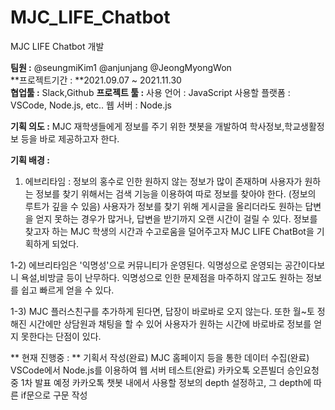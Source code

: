 # MJC_LIFE_Chatbot
MJC LIFE Chatbot 개발 

**팀원 :** @seungmiKim1 @anjunjang @JeongMyongWon  
**프로젝트기간 : **2021.09.07 ~ 2021.11.30  
**협업툴 :** Slack,Github 
**프로젝트 툴 :**
  사용 언어 : JavaScript
  사용할 플랫폼 : VSCode, Node.js, etc.. 
  웹 서버 : Node.js

**기획 의도 :** MJC 재학생들에게 정보를 주기 위한 챗봇을 개발하여 학사정보,학교생활정보 등을 바로 제공하고자 한다. 

**기획 배경 :**
  1) 에브리타임 : 정보의 홍수로 인한 원하지 않는 정보가 많이 존재하며 사용자가 원하는 정보를 찾기 위해서는
  검색 기능을 이용하여 따로 정보를 찾아야 한다. (정보의 루트가 깊을 수 있음) 
  사용자가 정보를 찾기 위해 게시글을 올리더라도 원하는 답변을 얻지 못하는 경우가 많거나, 답변을 받기까지 
  오랜 시간이 걸릴 수 있다. 
  정보를 찾고자 하는 MJC 학생의 시간과 수고로움을 덜어주고자 MJC LIFE ChatBot을 기획하게 되었다. 
  
  1-2) 에브리타임은 '익명성'으로 커뮤니티가 운영된다. 익명성으로 운영되는 공간이다보니 욕설,비방글 등이 
  난무하다. 익명성으로 인한 문제점을 마주하지 않고도 원하는 정보를 쉽고 빠르게 얻을 수 있다. 
  
  1-3) MJC 플러스친구를 추가하게 된다면, 답장이 바로바로 오지 않는다. 또한 월~토 정해진 시간에만 상담원과
  채팅을 할 수 있어 사용자가 원하는 시간에 바로바로 정보를 얻지 못한다는 단점이 있다. 
  
** 현재 진행중 : **
  기획서 작성(완료) 
  MJC 홈페이지 등을 통한 데이터 수집(완료) 
  VSCode에서 Node.js를 이용하여 웹 서버 테스트(완료) 
  카카오톡 오픈빌더 승인요청중 
  1차 발표 예정 
  카카오톡 챗봇 내에서 사용할 정보의 depth 설정하고, 그 depth에 따른 if문으로 구문 작성
  


